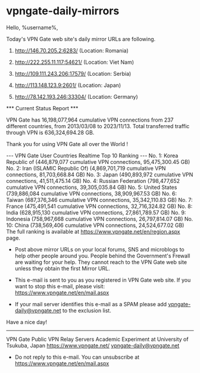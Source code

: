 # vpngate-daily-mirrors

Hello, %username%,

Today's VPN Gate web site's daily mirror URLs are following.

1. http://146.70.205.2:6283/
   (Location: Romania)

2. http://222.255.11.117:54621/
   (Location: Viet Nam)

3. http://109.111.243.206:17579/
   (Location: Serbia)

4. http://113.148.123.9:2601/
   (Location: Japan)

5. http://78.142.193.246:33304/
   (Location: Germany)


*** Current Status Report ***

VPN Gate has 16,198,077,964 cumulative VPN connections from 237 different countries, from 2013/03/08 to 2023/11/13.
Total transferred traffic through VPN is 636,324,694.28 GB.

Thank you for using VPN Gate all over the World !


--- VPN Gate User Countries Realtime Top 10 Ranking ---
No. 1: Korea Republic of (446,879,077 cumulative VPN connections, 95,475,300.45 GB)
No. 2: Iran (ISLAMIC Republic Of) (4,869,701,719 cumulative VPN connections, 81,703,668.84 GB)
No. 3: Japan (490,893,972 cumulative VPN connections, 41,511,475.14 GB)
No. 4: Russian Federation (798,477,652 cumulative VPN connections, 39,305,035.84 GB)
No. 5: United States (739,886,084 cumulative VPN connections, 38,909,967.53 GB)
No. 6: Taiwan (687,376,346 cumulative VPN connections, 35,342,110.83 GB)
No. 7: France (475,491,541 cumulative VPN connections, 32,716,324.82 GB)
No. 8: India (628,915,130 cumulative VPN connections, 27,861,789.57 GB)
No. 9: Indonesia (758,967,668 cumulative VPN connections, 26,797,814.07 GB)
No. 10: China (738,569,406 cumulative VPN connections, 24,524,677.02 GB)
The full ranking is available at https://www.vpngate.net/en/region.aspx page.


* Post above mirror URLs on your local forums, SNS and microblogs
  to help other people around you.
  People behind the Government's Frewall are waiting for your help.
  They cannot reach to the VPN Gate web site
  unless they obtain the first Mirror URL.

* This e-mail is sent to you as you registered in VPN Gate web site.
  If you want to stop this e-mail, please visit:
  https://www.vpngate.net/en/mail.aspx

* If your mail server identifies this e-mail as a SPAM
  please add vpngate-daily@vpngate.net to the exclusion list.

Have a nice day!

------------------------------------------------------
VPN Gate Public VPN Relay Servers
Academic Experiment at University of Tsukuba, Japan
https://www.vpngate.net/
vpngate-daily@vpngate.net
* Do not reply to this e-mail.
  You can unsubscribe at https://www.vpngate.net/en/mail.aspx


